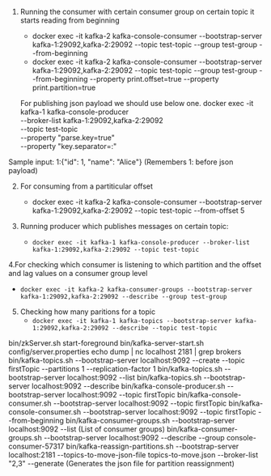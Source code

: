 1. Running the consumer with certain consumer group on certain topic it starts reading from beginning
   - docker exec -it kafka-2 kafka-console-consumer --bootstrap-server kafka-1:29092,kafka-2:29092 --topic test-topic --group test-group --from-beginning
   - docker exec -it kafka-2 kafka-console-consumer --bootstrap-server kafka-1:29092,kafka-2:29092 --topic test-topic --group test-group --from-beginning --property print.offset=true --property print.partition=true
   
   For publishing json payload we should use below one.
   docker exec -it kafka-1 kafka-console-producer \
  --broker-list kafka-1:29092,kafka-2:29092 \
  --topic test-topic \
  --property "parse.key=true" \
  --property "key.separator=:"
  
  Sample input: 1:{"id": 1, "name": "Alice"} (Remembers 1: before json payload)

2. For consuming from a partiticular offset 
   - docker exec -it kafka-2 kafka-console-consumer --bootstrap-server kafka-1:29092,kafka-2:29092 --topic test-topic --from-offset 5

3. Running producer which publishes messages on certain topic:
   - ``` docker exec -it kafka-1 kafka-console-producer --broker-list kafka-1:29092,kafka-2:29092 --topic test-topic ```

4.For checking which consumer is listening to which partition and the offset and lag values on a consumer group level
  - ``` docker exec -it kafka-2 kafka-consumer-groups --bootstrap-server kafka-1:29092,kafka-2:29092 --describe --group test-group ```

5. Checking how many paritions for a topic
   - ``` docker exec -it kafka-1 kafka-topics --bootstrap-server kafka-1:29092,kafka-2:29092 --describe --topic test-topic  ```


bin/zkServer.sh  start-foreground
bin/kafka-server-start.sh config/server.properties
echo dump | nc localhost 2181 | grep brokers
bin/kafka-topics.sh --bootstrap-server localhost:9092 --create --topic firstTopic --partitions 1 --replication-factor 1
bin/kafka-topics.sh --bootstrap-server localhost:9092 --list
bin/kafka-topics.sh --bootstrap-server localhost:9092 --describe
bin/kafka-console-producer.sh --bootstrap-server localhost:9092 --topic firstTopic
bin/kafka-console-consumer.sh --bootstrap-server localhost:9092 --topic firstTopic
bin/kafka-console-consumer.sh --bootstrap-server localhost:9092 --topic firstTopic --from-beginning
bin/kafka-consumer-groups.sh --bootstrap-server localhost:9092 --list (List of consumer groups)
bin/kafka-consumer-groups.sh --bootstrap-server localhost:9092 --describe --group console-consumer-57317
bin/kafka-reassign-partitions.sh --bootstrap-server localhost:2181 --topics-to-move-json-file topics-to-move.json --broker-list "2,3" --generate (Generates the json file for partition reassignment)

